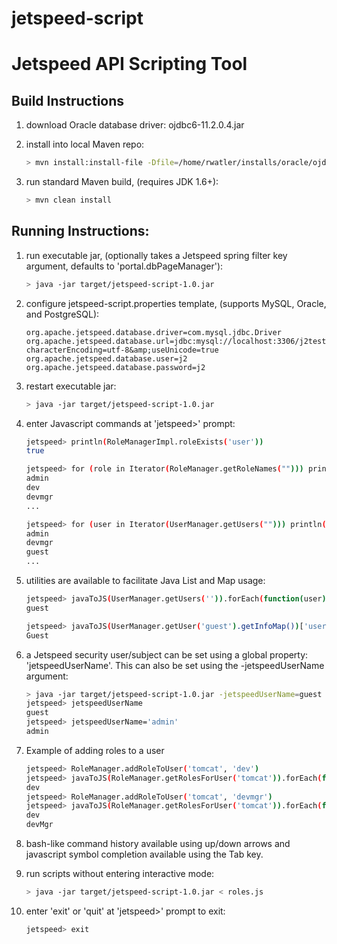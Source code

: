 jetspeed-script
===============

Jetspeed API Scripting Tool
============================

Build Instructions
------------------

1. download Oracle database driver: ojdbc6-11.2.0.4.jar

2. install into local Maven repo:

    ```sh
    > mvn install:install-file -Dfile=/home/rwatler/installs/oracle/ojdbc6-11.2.0.4.jar -DgroupId=com.oracle -DartifactId=ojdbc6 -Dversion=11.2.0.4 -Dpackaging=jar
    ```

3. run standard Maven build, (requires JDK 1.6+):

    ```sh
    > mvn clean install
    ```

Running Instructions:
---------------------

1. run executable jar, (optionally takes a Jetspeed spring filter key argument, defaults to 'portal.dbPageManager'):

    ```sh
    > java -jar target/jetspeed-script-1.0.jar
    ```

2. configure jetspeed-script.properties template, (supports MySQL, Oracle, and PostgreSQL):

    ```
    org.apache.jetspeed.database.driver=com.mysql.jdbc.Driver
    org.apache.jetspeed.database.url=jdbc:mysql://localhost:3306/j2test?characterEncoding=utf-8&amp;useUnicode=true
    org.apache.jetspeed.database.user=j2
    org.apache.jetspeed.database.password=j2
    ```

3. restart executable jar:

    ```sh
    > java -jar target/jetspeed-script-1.0.jar
    ```

4. enter Javascript commands at 'jetspeed>' prompt:

    ```sh
    jetspeed> println(RoleManagerImpl.roleExists('user'))
    true
    ```

    ```sh
    jetspeed> for (role in Iterator(RoleManager.getRoleNames(""))) println(role)
    admin
    dev
    devmgr
    ...
    ```

    ```sh
    jetspeed> for (user in Iterator(UserManager.getUsers(""))) println(user.name)
    admin
    devmgr
    guest
    ...
    ```

5. utilities are available to facilitate Java List and Map usage:

    ```sh
    jetspeed> javaToJS(UserManager.getUsers('')).forEach(function(user){println(user.name)})
    guest
    ```

    ```sh
    jetspeed> javaToJS(UserManager.getUser('guest').getInfoMap())['user.name.family']
    Guest
    ```

6. a Jetspeed security user/subject can be set using a global property: 'jetspeedUserName'. This can
also be set using the -jetspeedUserName argument:

    ```sh
    > java -jar target/jetspeed-script-1.0.jar -jetspeedUserName=guest
    jetspeed> jetspeedUserName
    guest
    jetspeed> jetspeedUserName='admin'
    admin
    ```

7. Example of adding roles to a user

     ```sh
    jetspeed> RoleManager.addRoleToUser('tomcat', 'dev')
    jetspeed> javaToJS(RoleManager.getRolesForUser('tomcat')).forEach(function(role){println(role.name)})
    dev
    jetspeed> RoleManager.addRoleToUser('tomcat', 'devmgr')
    jetspeed> javaToJS(RoleManager.getRolesForUser('tomcat')).forEach(function(role){println(role.name)})
    dev
    devMgr
    ```

8. bash-like command history available using up/down arrows and javascript symbol completion available using the Tab key.

9. run scripts without entering interactive mode:

    ```sh
    > java -jar target/jetspeed-script-1.0.jar < roles.js
    ```

10. enter 'exit' or 'quit' at 'jetspeed>' prompt to exit:

    ```sh
    jetspeed> exit
    ```
